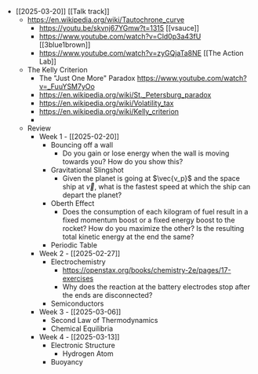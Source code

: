 - [[2025-03-20]] [[Talk track]]
	- https://en.wikipedia.org/wiki/Tautochrone_curve
		- https://youtu.be/skvnj67YGmw?t=1315 [[vsauce]]
		- https://www.youtube.com/watch?v=Cld0p3a43fU [[3blue1brown]]
		- https://www.youtube.com/watch?v=zyGQjaTa8NE [[The Action Lab]]
	- The Kelly Criterion
		- The "Just One More" Paradox
		  https://www.youtube.com/watch?v=_FuuYSM7yOo
		- https://en.wikipedia.org/wiki/St._Petersburg_paradox
		- https://en.wikipedia.org/wiki/Volatility_tax
		- https://en.wikipedia.org/wiki/Kelly_criterion
		-
	- Review
		- Week 1 - [[2025-02-20]]
			- Bouncing off a wall
				- Do you gain or lose energy when the wall is moving towards you? How do you show this?
			- Gravitational Slingshot
				- Given the planet is going at $\vec{v_p}$ and the space ship at $\vec{v}$, what is the fastest speed at which the ship can depart the planet?
			- Oberth Effect
				- Does the consumption of each kilogram of fuel result in a fixed momentum boost or a fixed energy boost to the rocket? How do you maximize the other? Is the resulting total kinetic energy at the end the same?
			- Periodic Table
		- Week 2 - [[2025-02-27]]
			- Electrochemistry
				- https://openstax.org/books/chemistry-2e/pages/17-exercises
				- Why does the reaction at the battery electrodes stop after the ends are disconnected?
			- Semiconductors
		- Week 3 - [[2025-03-06]]
			- Second Law of Thermodynamics
			- Chemical Equilibria
		- Week 4 - [[2025-03-13]]
			- Electronic Structure
				- Hydrogen Atom
			- Buoyancy
